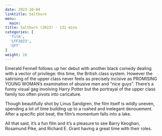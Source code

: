 ```yaml
---
date: 2023-10-04
linktitle: Saltburn
menu:
  main:
title: Saltburn (2023) - 131 mins
categories: [
  'film',
  'LFF2023',
  'GFT'
]
weight: 10
---
```


Emerald Fennell follows up her debut with another black comedy dealing with a vector of privilege: this time, the British class system. However the satirising of the upper class never feels as precisely incisive as PROMISING YOUNG WOMAN’s examination of abusive men and “nice guys”. There’s a funny visual gag involving Harry Potter but the portrayal of the upper class family too often pivots into caricature. 

Though beautifully shot by Linus Sandgren, the film itself is wildly uneven, spending a lot of time building up to a rushed and inelegant denouement. After a specific plot beat, the film’s momentum falls into a lake. 

All that said, it’s a fun film and it’s a pleasure to see Barry Keoghan, Rosamund Pike, and Richard E. Grant having a great time with their roles.